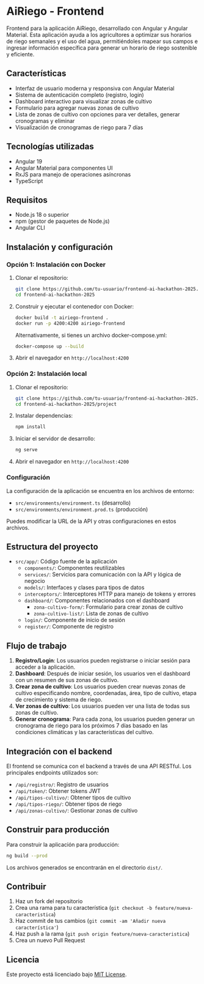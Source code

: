# AiRiego - Frontend

Frontend para la aplicación AiRiego, desarrollado con Angular y Angular Material. Esta aplicación ayuda a los agricultores a optimizar sus horarios de riego semanales y el uso del agua, permitiéndoles mapear sus campos e ingresar información específica para generar un horario de riego sostenible y eficiente.

## Características

- Interfaz de usuario moderna y responsiva con Angular Material
- Sistema de autenticación completo (registro, login)
- Dashboard interactivo para visualizar zonas de cultivo
- Formulario para agregar nuevas zonas de cultivo
- Lista de zonas de cultivo con opciones para ver detalles, generar cronogramas y eliminar
- Visualización de cronogramas de riego para 7 días

## Tecnologías utilizadas

- Angular 19
- Angular Material para componentes UI
- RxJS para manejo de operaciones asíncronas
- TypeScript

## Requisitos

- Node.js 18 o superior
- npm (gestor de paquetes de Node.js)
- Angular CLI

## Instalación y configuración

### Opción 1: Instalación con Docker

1. Clonar el repositorio:
   ```bash
   git clone https://github.com/tu-usuario/frontend-ai-hackathon-2025.git
   cd frontend-ai-hackathon-2025
   ```

2. Construir y ejecutar el contenedor con Docker:
   ```bash
   docker build -t airiego-frontend .
   docker run -p 4200:4200 airiego-frontend
   ```

   Alternativamente, si tienes un archivo docker-compose.yml:
   ```bash
   docker-compose up --build
   ```
3. Abrir el navegador en `http://localhost:4200`

### Opción 2: Instalación local

1. Clonar el repositorio:
   ```bash
   git clone https://github.com/tu-usuario/frontend-ai-hackathon-2025.git
   cd frontend-ai-hackathon-2025/project
   ```

2. Instalar dependencias:
   ```bash
   npm install
   ```

3. Iniciar el servidor de desarrollo:
   ```bash
   ng serve
   ```

4. Abrir el navegador en `http://localhost:4200`

### Configuración

La configuración de la aplicación se encuentra en los archivos de entorno:

- `src/environments/environment.ts` (desarrollo)
- `src/environments/environment.prod.ts` (producción)

Puedes modificar la URL de la API y otras configuraciones en estos archivos.

## Estructura del proyecto

- `src/app/`: Código fuente de la aplicación
  - `components/`: Componentes reutilizables
  - `services/`: Servicios para comunicación con la API y lógica de negocio
  - `models/`: Interfaces y clases para tipos de datos
  - `interceptors/`: Interceptores HTTP para manejo de tokens y errores
  - `dashboard/`: Componentes relacionados con el dashboard
    - `zona-cultivo-form/`: Formulario para crear zonas de cultivo
    - `zona-cultivo-list/`: Lista de zonas de cultivo
  - `login/`: Componente de inicio de sesión
  - `register/`: Componente de registro

## Flujo de trabajo

1. **Registro/Login**: Los usuarios pueden registrarse o iniciar sesión para acceder a la aplicación.
2. **Dashboard**: Después de iniciar sesión, los usuarios ven el dashboard con un resumen de sus zonas de cultivo.
3. **Crear zona de cultivo**: Los usuarios pueden crear nuevas zonas de cultivo especificando nombre, coordenadas, área, tipo de cultivo, etapa de crecimiento y sistema de riego.
4. **Ver zonas de cultivo**: Los usuarios pueden ver una lista de todas sus zonas de cultivo.
5. **Generar cronograma**: Para cada zona, los usuarios pueden generar un cronograma de riego para los próximos 7 días basado en las condiciones climáticas y las características del cultivo.

## Integración con el backend

El frontend se comunica con el backend a través de una API RESTful. Los principales endpoints utilizados son:

- `/api/registro/`: Registro de usuarios
- `/api/token/`: Obtener tokens JWT
- `/api/tipos-cultivo/`: Obtener tipos de cultivo
- `/api/tipos-riego/`: Obtener tipos de riego
- `/api/zonas-cultivo/`: Gestionar zonas de cultivo

## Construir para producción

Para construir la aplicación para producción:

```bash
ng build --prod
```

Los archivos generados se encontrarán en el directorio `dist/`.

## Contribuir

1. Haz un fork del repositorio
2. Crea una rama para tu característica (`git checkout -b feature/nueva-caracteristica`)
3. Haz commit de tus cambios (`git commit -am 'Añadir nueva característica'`)
4. Haz push a la rama (`git push origin feature/nueva-caracteristica`)
5. Crea un nuevo Pull Request

## Licencia

Este proyecto está licenciado bajo [MIT License](LICENSE).